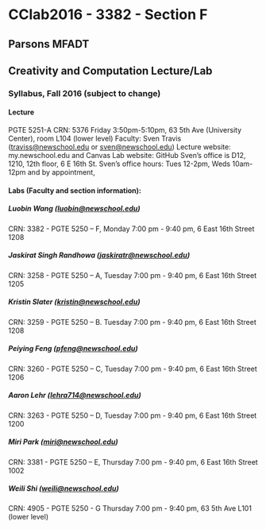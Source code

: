 # CClab2016 - 3382 - Section F
## Parsons MFADT
## Creativity and Computation Lecture/Lab
### Syllabus, Fall 2016 (subject to change)
#### Lecture
PGTE 5251-A CRN: 5376
Friday 3:50pm-5:10pm, 63 5th Ave (University Center), room L104 (lower level)
Faculty: Sven Travis (traviss@newschool.edu or sven@newschool.edu)
Lecture website: my.newschool.edu and Canvas
Lab website: GitHub
Sven’s office is D12, 1210, 12th floor, 6 E 16th St.
Sven’s office hours: Tues 12-2pm, Weds 10am-12pm and by appointment,

#### Labs (Faculty and section information):
##### Luobin Wang (luobin@newschool.edu)
CRN: 3382 - PGTE 5250 – F, Monday 7:00 pm - 9:40 pm, 6 East 16th Street 1208
##### Jaskirat Singh Randhowa (jaskiratr@newschool.edu)
CRN: 3258 - PGTE 5250 – A, Tuesday 7:00 pm - 9:40 pm, 6 East 16th Street 1205
##### Kristin Slater (kristin@newschool.edu)
CRN: 3259 - PGTE 5250 – B. Tuesday 7:00 pm - 9:40 pm, 6 East 16th Street 1208
##### Peiying Feng (pfeng@newschool.edu)
CRN: 3260 - PGTE 5250 – C, Tuesday 7:00 pm - 9:40 pm, 6 East 16th Street 1206
##### Aaron Lehr (lehra714@newschool.edu)
CRN: 3263 - PGTE 5250 – D, Tuesday 7:00 pm - 9:40 pm, 6 East 16th Street 1200
##### Miri Park (miri@newschool.edu)
CRN: 3381 - PGTE 5250 – E, Thursday 7:00 pm - 9:40 pm, 6 East 16th Street 1002
##### Weili Shi (weili@newschool.edu)
CRN: 4905 - PGTE 5250 - G Thursday 7:00 pm - 9:40 pm, 63 5th Ave L101 (lower level)

